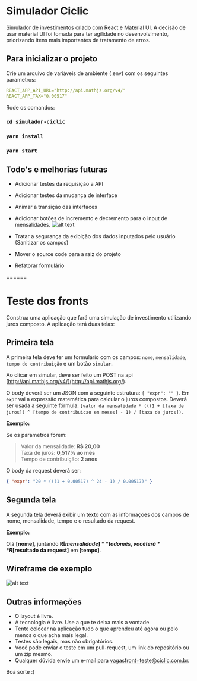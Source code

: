 # Simulador Ciclic

Simulador de investimentos criado com React e Material UI.
A decisão de usar material UI foi tomada para ter agilidade no desenvolvimento, priorizando itens mais importantes de tratamento de erros.

## Para inicializar o projeto

Crie um arquivo de variáveis de ambiente (.env) com os seguintes parametros:

```yml
REACT_APP_API_URL="http://api.mathjs.org/v4/"
REACT_APP_TAX="0.00517"
```

Rode os comandos:

### `cd simulador-ciclic`
### `yarn install`
### `yarn start`


## Todo's e melhorias futuras

- Adicionar testes da requisição a API
- Adicionar testes da mudança de interface
- Animar a transição das interfaces
- Adicionar botões de incremento e decremento para o input de mensalidades. 
![alt text](https://ibb.co/KmWkVSJ)

- Tratar a segurança da exibição dos dados inputados pelo usuário (Sanitizar os campos)
- Mover o source code para a raiz do projeto
- Refatorar formulário


======

# Teste dos fronts

Construa uma aplicação que fará uma simulação de investimento utilizando juros composto. A aplicação terá duas telas:

## Primeira tela

A primeira tela deve ter um formulário com os campos: `nome`, `mensalidade`, `tempo de contribuição` e um botão `simular`.

Ao clicar em simular, deve ser feito um POST na api [http://api.mathjs.org/v4/](http://api.mathjs.org/).

O body deverá ser um JSON com a seguinte estrutura: `{ "expr": "" }`. Em `expr` vai a expressão matemática para calcular o juros compostos. Deverá  ser usada a seguinte fórmula: `[valor da mensalidade * (((1 + [taxa de juros]) ^ [tempo de contribuicao em meses] - 1) / [taxa de juros])`.

**Exemplo:**

Se os parametros forem: 

> Valor da mensalidade: **R$ 20,00**<br/>
> Taxa de juros: **0,517% ao mês**<br/>
> Tempo de contribuição: **2 anos**

O body da request deverá ser:

```json
{ "expr": "20 * (((1 + 0.00517) ^ 24 - 1) / 0.00517)" }
```

## Segunda tela

A segunda tela deverá exibir um texto com as informaçoes dos campos de nome, mensalidade, tempo e o resultado da request. 

**Exemplo:**

Olá **[nome]**, juntando **R$[mensalidade]** todo mês, você terá **R$[resultado da request]** em **[tempo]**.

## Wireframe de exemplo

![alt text](wireframe.png)

## Outras informações

- O layout é livre.
- A tecnologia é livre. Use a que te deixa mais a vontade.
- Tente colocar na aplicação tudo o que aprendeu até agora ou pelo menos o que acha mais legal.
- Testes são legais, mas não obrigatórios.
- Você pode enviar o teste em um pull-request, um link do repositório ou um zip mesmo.
- Qualquer dúvida envie um e-mail para [vagasfront+teste@ciclic.com.br](mailto:vagasfront+teste@ciclic.com.br?subject=Me%20ajuda%20fronts).

Boa sorte :)
